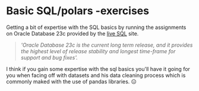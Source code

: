# Basic SQL/polars -exercises

Getting a bit of expertise with the SQL basics by running the assignments on Oracle Database 23c provided by the [live SQL](https://livesql.oracle.com/apex/f?p=590:1000) site. 

> *'Oracle Database 23c is the current long term release, and it provides the highest level of release stability and longest time-frame for support and bug fixes'.*

I think if you gain some expertise with the sql basics you'll have it going for you when facing off with datasets and his data cleaning process which is commonly maked with the use of pandas libraries. 😑

